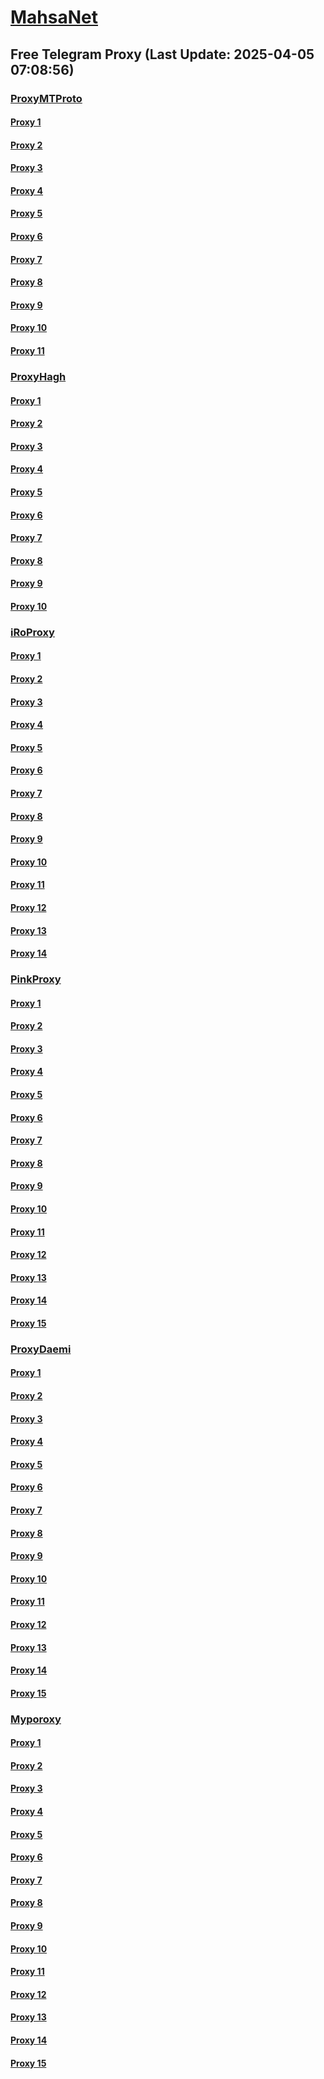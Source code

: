 
# [MahsaNet](https://t.me/mahsa_net)
## Free Telegram Proxy (Last Update: 2025-04-05 07:08:56)
### [ProxyMTProto](https://t.me/ProxyMTProto)
#### [Proxy 1](tg://proxy?server=14.102.10.140&port=8443&secret=eeNEgYdJvXrFGRMCIMJdCQ)
#### [Proxy 2](tg://proxy?server=14.102.10.126&port=8443&secret=eeNEgYdJvXrFGRMCIMJdCQ)
#### [Proxy 3](tg://proxy?server=stronger---1---ir.zx2hgujoiah-xy1xutr045-2tk.info.&port=8443&secret=DDBighLLvXrFGRMCBVJdFQRueWVrdGFuZXQuY29tZmFyYTrhdi5jb212YZ6ubmFqXeEuY29tAAAAAAAAAAAAAAAAAAAAAAAAAAAAAAAAAAAAAAAAAAAAAAAAAAAAAAAAAAAAAAAAAAAAAAAAAAAAAAAAAAAAAAAAAAAAAAAAAAAAAAA)
#### [Proxy 4](tg://proxy?server=JENAB-KHAN.aaaofjosdfh-xy1xutsdg-1tk.info.&port=8443&secret=DDBighLLvXrFGRMCBVJdFQRueWVrdGFuZXQuY29tZmFyYTrhdi5jb212YZ6ubmFqXeEuY29tAAAAAAAAAAAAAAAAAAAAAAAAAAAAAAAAAAAAAAAAAAAAAAAAAAAAAAAAAAAAAAAAAAAAAAAAAAAAAAAAAAAAAAAAAAAAAAAAAAAAAAA)
#### [Proxy 5](tg://proxy?server=14.102.10.47&port=888&secret=eeNEgYdJvXrFGRMCIMJdCQ)
#### [Proxy 6](tg://proxy?server=14.102.10.45&port=888&secret=eeNEgYdJvXrFGRMCIMJdCQ)
#### [Proxy 7](tg://proxy?server=jgc7td.co.uk&port=9090&secret=FgMBAgABAAH8AwOG4kw63Q)
#### [Proxy 8](tg://proxy?server=14.102.10.175&port=8443&secret=eeNEgYdJvXrFGRMCIMJdCQ)
#### [Proxy 9](tg://proxy?server=14.102.10.174&port=8443&secret=eeNEgYdJvXrFGRMCIMJdCQ)
#### [Proxy 10](tg://proxy?server=87.229.100.252&port=443&secret=eeRighJJvXrFGRMCIMJdCQ)
#### [Proxy 11](tg://proxy?server=87.229.100.253&port=443&secret=eeRighJJvXrFGRMCIMJdCQ)
### [ProxyHagh](https://t.me/ProxyHagh)
#### [Proxy 1](tg://proxy?server=65.109.153.70&port=443&secret=ee1603010200010001fc030386e24c3add726161682e6972)
#### [Proxy 2](tg://proxy?server=65.109.153.70&port=8443&secret=1320PuNyHw_LQKT_Y7XNJw%3D%3D)
#### [Proxy 3](tg://proxy?server=65.109.153.70&port=443&secret=ee1603010200010001fc030386e24c3add726161682e6972)
#### [Proxy 4](tg://proxy?server=65.109.153.70&port=8443&secret=1320PuNyHw_LQKT_Y7XNJw%3D%3D)
#### [Proxy 5](tg://proxy?server=65.109.153.70&port=443&secret=ee1603010200010001fc030386e24c3add726161682e6972)
#### [Proxy 6](tg://proxy?server=65.109.153.70&port=8443&secret=1320PuNyHw_LQKT_Y7XNJw%3D%3D)
#### [Proxy 7](tg://proxy?server=65.109.153.70&port=443&secret=ee1603010200010001fc030386e24c3add726161682e6972)
#### [Proxy 8](tg://proxy?server=65.109.153.70&port=8443&secret=1320PuNyHw_LQKT_Y7XNJw%3D%3D)
#### [Proxy 9](tg://proxy?server=65.109.153.70&port=443&secret=ee1603010200010001fc030386e24c3add726161682e6972)
#### [Proxy 10](tg://proxy?server=65.109.153.70&port=443&secret=ee1603010200010001fc030386e24c3add726161682e6972)
### [iRoProxy](https://t.me/iRoProxy)
#### [Proxy 1](tg://proxy?server=176.65.136.43&port=70&secret=1320PuNyHw_LQKT_Y7XNJw%3D%3D)
#### [Proxy 2](tg://proxy?server=176.65.136.54&port=70&secret=3dd9tD7jch8Py0Ck_2O1zSc%3D)
#### [Proxy 3](tg://proxy?server=176.65.136.53&port=70&secret=3dd9tD7jch8Py0Ck_2O1zSc%3D)
#### [Proxy 4](tg://proxy?server=176.65.136.44&port=70&secret=3dd9tD7jch8Py0Ck_2O1zSc%3D)
#### [Proxy 5](tg://proxy?server=176.65.136.55&port=70&secret=3dd9tD7jch8Py0Ck_2O1zSc%3D)
#### [Proxy 6](tg://proxy?server=176.65.136.36&port=70&secret=1320PuNyHw_LQKT_Y7XNJw%3D%3D)
#### [Proxy 7](tg://proxy?server=176.65.136.52&port=70&secret=3dd9tD7jch8Py0Ck_2O1zSc%3D)
#### [Proxy 8](tg://proxy?server=176.65.136.46&port=70&secret=3dd9tD7jch8Py0Ck_2O1zSc%3D)
#### [Proxy 9](tg://proxy?server=176.65.136.51&port=70&secret=3dd9tD7jch8Py0Ck_2O1zSc%3D)
#### [Proxy 10](tg://proxy?server=176.65.136.40&port=70&secret=3dd9tD7jch8Py0Ck_2O1zSc%3D)
#### [Proxy 11](tg://proxy?server=176.65.136.41&port=70&secret=3am7Wiq0rZT6_Cmftj5aO7sAAAAAAAAAAAAAAAAAAAAkIicxgcZ0hcMsAAAA0hcMsAAAMABA)
#### [Proxy 12](tg://proxy?server=176.65.136.42&port=70&secret=3am7Wiq0rZT6_Cmftj5aO7sAAAAAAAAAAAAAAAAAAAAkIicxgcZ0hcMsAAAA0hcMsAAAMABA)
#### [Proxy 13](tg://proxy?server=176.65.136.38&port=70&secret=1320PuNyHw_LQKT_Y7XNJw%3D%3D)
#### [Proxy 14](tg://proxy?server=176.65.136.37&port=70&secret=1320PuNyHw_LQKT_Y7XNJw%3D%3D)
### [PinkProxy](https://t.me/PinkProxy)
#### [Proxy 1](tg://proxy?server=77.232.36.143&port=23&secret=eeNEgYdJvXrFGRMCIMJdCQtY2RueWVrdGFuZXQuY29tZmFyYWthdi5jb212YW4ubmFqdmEuY29tAAAAAAAAAAAAAAAAAAAAAAAAAAAAAAAA)
#### [Proxy 2](tg://proxy?server=185.173.38.30&port=23&secret=eeNEgYdJvXrFGRMCIMJdCQtY2RueWVrdGFuZXQuY29tZmFyYWthdi5jb212YW4ubmFqdmEuY29tAAAAAAAAAAAAAAAAAAAAAAAAAAAAAAAA)
#### [Proxy 3](tg://proxy?server=77.232.42.10&port=23&secret=eeNEgYdJvXrFGRMCIMJdCQtY2RueWVrdGFuZXQuY29tZmFyYWthdi5jb212YW4ubmFqdmEuY29tAAAAAAAAAAAAAAAAAAAAAAAAAAAAAAAA)
#### [Proxy 4](tg://proxy?server=77.232.38.59&port=23&secret=eeNEgYdJvXrFGRMCIMJdCQ)
#### [Proxy 5](tg://proxy?server=185.173.39.187&port=23&secret=eeNEgYdJvXrFGRMCIMJdCQ)
#### [Proxy 6](tg://proxy?server=176.65.135.60&port=23&secret=eeNEgYdJvXrFGRMCIMJdCQ)
#### [Proxy 7](tg://proxy?server=176.65.135.64&port=23&secret=eeNEgYdJvXrFGRMCIMJdCQtY2RueWVrdGFuZXQuY29tZmFyYWthdi5jb212YW4ubmFqdmEuY29tAAAAAAAAAAAAAAAAAAAAAAAAAAAAAAAA)
#### [Proxy 8](tg://proxy?server=77.232.41.138&port=23&secret=eeNEgYdJvXrFGRMCIMJdCQtY2RueWVrdGFuZXQuY29tZmFyYWthdi5jb212YW4ubmFqdmEuY29tAAAAAAAAAAAAAAAAAAAAAAAAAAAAAAAA)
#### [Proxy 9](tg://proxy?server=185.173.38.90&port=23&secret=eeNEgYdJvXrFGRMCIMJdCQtY2RueWVrdGFuZXQuY29tZmFyYWthdi5jb212YW4ubmFqdmEuY29tAAAAAAAAAAAAAAAAAAAAAAAAAAAAAAAA)
#### [Proxy 10](tg://proxy?server=185.173.37.204&port=23&secret=eeNEgYdJvXrFGRMCIMJdCQ)
#### [Proxy 11](tg://proxy?server=77.232.43.61&port=23&secret=eeNEgYdJvXrFGRMCIMJdCQ)
#### [Proxy 12](tg://proxy?server=77.232.40.144&port=23&secret=eeNEgYdJvXrFGRMCIMJdCQ)
#### [Proxy 13](tg://proxy?server=176.65.135.41&port=23&secret=eeNEgYdJvXrFGRMCIMJdCQtY2RueWVrdGFuZXQuY29tZmFyYWthdi5jb212YW4ubmFqdmEuY29tAAAAAAAAAAAAAAAAAAAAAAAAAAAAAAAA)
#### [Proxy 14](tg://proxy?server=176.65.135.42&port=23&secret=eeNEgYdJvXrFGRMCIMJdCQtY2RueWVrdGFuZXQuY29tZmFyYWthdi5jb212YW4ubmFqdmEuY29tAAAAAAAAAAAAAAAAAAAAAAAAAAAAAAAA)
#### [Proxy 15](tg://proxy?server=176.65.135.43&port=23&secret=eeNEgYdJvXrFGRMCIMJdCQtY2RueWVrdGFuZXQuY29tZmFyYWthdi5jb212YW4ubmFqdmEuY29tAAAAAAAAAAAAAAAAAAAAAAAAAAAAAAAA)
### [ProxyDaemi](https://t.me/ProxyDaemi)
#### [Proxy 1](tg://proxy?server=37.16.75.155&port=777&secret=eeNEgYdJvXrFGRMCIMJdCQ)
#### [Proxy 2](tg://proxy?server=37.16.75.155&port=777&secret=eeNEgYdJvXrFGRMCIMJdCQ)
#### [Proxy 3](tg://proxy?server=rightel.irancell.irib.snapp.digikala.cloud.iranian.irib.ahmadp206.namli--binjzk.info&port=666&secret=eeNEgYdJvXrFGRMCIMJdCQ)
#### [Proxy 4](tg://proxy?server=37.16.75.155&port=777&secret=eeNEgYdJvXrFGRMCIMJdCQ)
#### [Proxy 5](tg://proxy?server=37.16.75.155&port=777&secret=eeNEgYdJvXrFGRMCIMJdCQ)
#### [Proxy 6](tg://proxy?server=37.16.75.155&port=777&secret=eeNEgYdJvXrFGRMCIMJdCQ)
#### [Proxy 7](tg://proxy?server=rightel.irancell.irib.snapp.digikala.cloud.iranian.irib.ahmadp206.namli--binjzk.info&port=666&secret=eeNEgYdJvXrFGRMCIMJdCQ)
#### [Proxy 8](tg://proxy?server=37.16.75.155&port=777&secret=eeNEgYdJvXrFGRMCIMJdCQ)
#### [Proxy 9](tg://proxy?server=37.16.75.155&port=777&secret=eeNEgYdJvXrFGRMCIMJdCQ)
#### [Proxy 10](tg://proxy?server=37.16.75.155&port=777&secret=eeNEgYdJvXrFGRMCIMJdCQ)
#### [Proxy 11](tg://proxy?server=rightel.irancell.irib.snapp.digikala.cloud.iranian.irib.ahmadp206.namli--binjzk.info&port=666&secret=eeNEgYdJvXrFGRMCIMJdCQ)
#### [Proxy 12](tg://proxy?server=37.16.75.155&port=777&secret=eeNEgYdJvXrFGRMCIMJdCQ)
#### [Proxy 13](tg://proxy?server=37.16.75.155&port=777&secret=eeNEgYdJvXrFGRMCIMJdCQ)
#### [Proxy 14](tg://proxy?server=37.16.75.155&port=777&secret=eeNEgYdJvXrFGRMCIMJdCQ)
#### [Proxy 15](tg://proxy?server=rightel.irancell.irib.snapp.digikala.cloud.iranian.irib.ahmadp206.namli--binjzk.info&port=666&secret=eeNEgYdJvXrFGRMCIMJdCQ)
### [Myporoxy](https://t.me/Myporoxy)
#### [Proxy 1](tg://proxy?server=Mood-rokool.webmaster-prodoct.berembo-road.volvocars.pics.&port=443&secret=iORid5lJ237IiBMGYMQMdw==)
#### [Proxy 2](tg://proxy?server=192.168.1.1.apt-kernel.org.copan-moban.info.&port=2040&secret=DDBighLLvXrFGRMCBVJdFQRueWVrdGFuZXQuY29tZmFyYTrhdi5jb212YZ6ubmFqXeEuY29tAAAAAAAAAAAAAAAAAAAAAAAAAAAAAAAAAAAAAAAAAAAAAAAAAAAAAAAAAAAAAAAAAAAAAAAAAAAAAAAAAAAAAAAAAAAAAAAAAAAAAAA)
#### [Proxy 3](tg://proxy?server=Focos-mokos.berlino-landcvixo.yokohama-1borino.eromatic.info.&port=443&secret=iORid5lJ237IiBMGYMQMdw==)
#### [Proxy 4](tg://proxy?server=cloudflare.com.nokia.com.co.uk.do_yo.want_to.clash_with.this.www.microsoft.com.there_is_no.place_like.localhost.www.bing.com.count_with_me.cyou.net.digikala.com.www.enamad.ir.www.google.com.again_to_fight.everyone.i_am.the_internet.bolombergon-88.info&port=4550&secret=DDBighLLvXrFGRMCBVJdFQRueWVrdGFuZXQuY29tZmFyYTrhdi5jb212YZ6ubmFqXeEuY29tAAAAAAAAAAAAAAAAAAAAAAAAAAAAAAAAAAAAAAAAAAAAAAAAAAAAAAAAAAAAAAAAAAAAAAAAAAAAAAAAAAAAAAAAAAAAAAAAAAAAAAA)
#### [Proxy 5](tg://proxy?server=Mood-rokool.webmaster-prodoct.berembo-road.volvocars.pics.&port=443&secret=iORid5lJ237IiBMGYMQMdw==)
#### [Proxy 6](tg://proxy?server=192.168.1.1.apt-kernel.org.copan-moban.info.&port=2040&secret=DDBighLLvXrFGRMCBVJdFQRueWVrdGFuZXQuY29tZmFyYTrhdi5jb212YZ6ubmFqXeEuY29tAAAAAAAAAAAAAAAAAAAAAAAAAAAAAAAAAAAAAAAAAAAAAAAAAAAAAAAAAAAAAAAAAAAAAAAAAAAAAAAAAAAAAAAAAAAAAAAAAAAAAAA)
#### [Proxy 7](tg://proxy?server=Focos-mokos.berlino-landcvixo.yokohama-1borino.eromatic.info.&port=443&secret=iORid5lJ237IiBMGYMQMdw==)
#### [Proxy 8](tg://proxy?server=cloudflare.com.nokia.com.co.uk.do_yo.want_to.clash_with.this.www.microsoft.com.there_is_no.place_like.localhost.www.bing.com.count_with_me.cyou.net.digikala.com.www.enamad.ir.www.google.com.again_to_fight.everyone.i_am.the_internet.bolombergon-88.info&port=4550&secret=DDBighLLvXrFGRMCBVJdFQRueWVrdGFuZXQuY29tZmFyYTrhdi5jb212YZ6ubmFqXeEuY29tAAAAAAAAAAAAAAAAAAAAAAAAAAAAAAAAAAAAAAAAAAAAAAAAAAAAAAAAAAAAAAAAAAAAAAAAAAAAAAAAAAAAAAAAAAAAAAAAAAAAAAA)
#### [Proxy 9](tg://proxy?server=Mood-rokool.webmaster-prodoct.berembo-road.volvocars.pics.&port=443&secret=iORid5lJ237IiBMGYMQMdw==)
#### [Proxy 10](tg://proxy?server=192.168.1.1.apt-kernel.org.copan-moban.info.&port=2040&secret=DDBighLLvXrFGRMCBVJdFQRueWVrdGFuZXQuY29tZmFyYTrhdi5jb212YZ6ubmFqXeEuY29tAAAAAAAAAAAAAAAAAAAAAAAAAAAAAAAAAAAAAAAAAAAAAAAAAAAAAAAAAAAAAAAAAAAAAAAAAAAAAAAAAAAAAAAAAAAAAAAAAAAAAAA)
#### [Proxy 11](tg://proxy?server=Focos-mokos.berlino-landcvixo.yokohama-1borino.eromatic.info.&port=443&secret=iORid5lJ237IiBMGYMQMdw==)
#### [Proxy 12](tg://proxy?server=cloudflare.com.nokia.com.co.uk.do_yo.want_to.clash_with.this.www.microsoft.com.there_is_no.place_like.localhost.www.bing.com.count_with_me.cyou.net.digikala.com.www.enamad.ir.www.google.com.again_to_fight.everyone.i_am.the_internet.bolombergon-88.info&port=4550&secret=DDBighLLvXrFGRMCBVJdFQRueWVrdGFuZXQuY29tZmFyYTrhdi5jb212YZ6ubmFqXeEuY29tAAAAAAAAAAAAAAAAAAAAAAAAAAAAAAAAAAAAAAAAAAAAAAAAAAAAAAAAAAAAAAAAAAAAAAAAAAAAAAAAAAAAAAAAAAAAAAAAAAAAAAA)
#### [Proxy 13](tg://proxy?server=Mood-rokool.webmaster-prodoct.berembo-road.volvocars.pics.&port=443&secret=iORid5lJ237IiBMGYMQMdw==)
#### [Proxy 14](tg://proxy?server=Focos-mokos.berlino-landcvixo.yokohama-1borino.eromatic.info.&port=443&secret=iORid5lJ237IiBMGYMQMdw==)
#### [Proxy 15](tg://proxy?server=192.168.1.1.apt-kernel.org.copan-moban.info.&port=2040&secret=DDBighLLvXrFGRMCBVJdFQRueWVrdGFuZXQuY29tZmFyYTrhdi5jb212YZ6ubmFqXeEuY29tAAAAAAAAAAAAAAAAAAAAAAAAAAAAAAAAAAAAAAAAAAAAAAAAAAAAAAAAAAAAAAAAAAAAAAAAAAAAAAAAAAAAAAAAAAAAAAAAAAAAAAA)

    